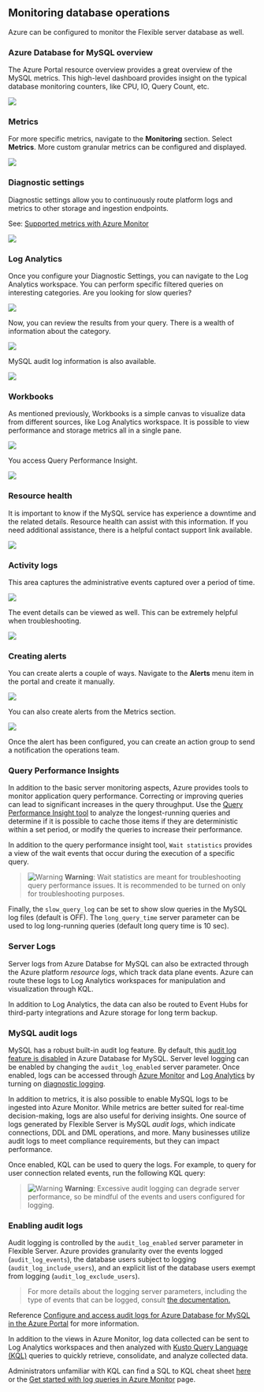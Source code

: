 ## Monitoring database operations

Azure can be configured to monitor the Flexible server database as well.  

### Azure Database for MySQL overview

The Azure Portal resource overview provides a great overview of the MySQL metrics. This high-level dashboard provides insight on the typical database monitoring counters, like CPU, IO, Query Count, etc.

![](media/azure-portal-mysql-overview.png)

### Metrics

For more specific metrics, navigate to the **Monitoring** section. Select **Metrics**. More custom granular metrics can be configured and displayed.

![](media/mysql-azure-portal-metrics.png)

### Diagnostic settings

Diagnostic settings allow you to continuously route platform logs and metrics to other storage and ingestion endpoints.

See: [Supported metrics with Azure Monitor](https://docs.microsoft.com/en-us/azure/azure-monitor/essentials/metrics-supported)

![](media/mysql-diagnostic-settings.png)

### Log Analytics

Once you configure your Diagnostic Settings, you can navigate to the Log Analytics workspace. You can perform specific filtered queries on interesting categories. Are you looking for slow queries?

![](media/azure-diagnostic-query.png)

Now, you can review the results from your query. There is a wealth of information about the category.

![](media/azure-diagnostic-query-result.png)

MySQL audit log information is also available.

![](media/mysql-log-analytics-audit-log-query.png)

### Workbooks

As mentioned previously, Workbooks is a simple canvas to visualize data from different sources, like Log Analytics workspace. It is possible to view performance and storage metrics all in a single pane.

![](media/workbook-example.png)

You access Query Performance Insight.

![](media/query-performance-insight.png)

### Resource health

It is important to know if the MySQL service has experience a downtime and the related details.  Resource health can assist with this information. If you need additional assistance, there is a helpful contact support link available.

![](media/resource-health-example.png)

### Activity logs

This area captures the administrative events captured over a period of time.

![](media/activity-logs-example.png)

The event details can be viewed as well. This can be extremely helpful when troubleshooting.

![](media/activity-log-example-detail.png)

### Creating alerts

You can create alerts a couple of ways.  Navigate to the **Alerts** menu item in the portal and create it manually.

![](media/create-alert.png)

You can also create alerts from the Metrics section.

![](media/configure-alert-example.png)

Once the alert has been configured, you can create an action group to send a notification the operations team.

### Query Performance Insights

In addition to the basic server monitoring aspects, Azure provides tools to monitor application query performance.  Correcting or improving queries can lead to significant increases in the query throughput. Use the [Query Performance Insight tool](https://docs.microsoft.com/azure/mysql/flexible-server/tutorial-query-performance-insights) to analyze the longest-running queries and determine if it is possible to cache those items if they are deterministic within a set period, or modify the queries to increase their performance.

In addition to the query performance insight tool, `Wait statistics` provides a view of the wait events that occur during the execution of a specific query.

>![Warning](media/warning.png "Warning") **Warning**: Wait statistics are meant for troubleshooting query performance issues. It is recommended to be turned on only for troubleshooting purposes.

Finally, the `slow_query_log` can be set to show slow queries in the MySQL log files (default is OFF). The `long_query_time` server parameter can be used to log long-running queries (default long query time is 10 sec).

### Server Logs

Server logs from Azure Databse for MySQL can also be extracted through the Azure platform *resource logs*, which track data plane events. Azure can route these logs to Log Analytics workspaces for manipulation and visualization through KQL.

In addition to Log Analytics, the data can also be routed to Event Hubs for third-party integrations and Azure storage for long term backup.

### MySQL audit logs

MySQL has a robust built-in audit log feature. By default, this [audit log feature is disabled](https://docs.microsoft.com/azure/mysql/flexible-server/concepts-audit-logs) in Azure Database for MySQL.  Server level logging can be enabled by changing the `audit_log_enabled` server parameter. Once enabled, logs can be accessed through [Azure Monitor](https://docs.microsoft.com/azure/azure-monitor/overview) and [Log Analytics](https://docs.microsoft.com/azure/azure-monitor/platform/design-logs-deployment) by turning on [diagnostic logging](https://docs.microsoft.com/azure/mysql/flexible-server/tutorial-configure-audit#set-up-diagnostics).

In addition to metrics, it is also possible to enable MySQL logs to be ingested into Azure Monitor. While metrics are better suited for real-time decision-making, logs are also useful for deriving insights. One source of logs generated by Flexible Server is MySQL *audit logs*, which indicate connections, DDL and DML operations, and more. Many businesses utilize audit logs to meet compliance requirements, but they can impact performance.

Once enabled, KQL can be used to query the logs. For example, to query for user connection related events, run the following KQL query:


>![Warning](media/warning.png "Warning") **Warning**: Excessive audit logging can degrade server performance, so be mindful of the events and users configured for logging.

### Enabling audit logs

Audit logging is controlled by the `audit_log_enabled` server parameter in Flexible Server. Azure provides granularity over the events logged (`audit_log_events`), the database users subject to logging (`audit_log_include_users`), and an explicit list of the database users exempt from logging (`audit_log_exclude_users`).

> For more details about the logging server parameters, including the type of events that can be logged, consult [the documentation.](https://docs.microsoft.com/azure/mysql/flexible-server/concepts-audit-logs)

Reference [Configure and access audit logs for Azure Database for MySQL in the Azure Portal](https://docs.microsoft.com/azure/mysql/howto-configure-audit-logs-portal) for more information.


In addition to the views in Azure Monitor, log data collected can be sent to Log Analytics workspaces and then analyzed with [Kusto Query Language (KQL)](https://docs.microsoft.com/azure/data-explorer/kusto/query/) queries to quickly retrieve, consolidate, and analyze collected data.

Administrators unfamiliar with KQL can find a SQL to KQL cheat sheet [here](https://docs.microsoft.com/azure/data-explorer/kusto/query/sqlcheatsheet) or the [Get started with log queries in Azure Monitor](https://docs.microsoft.com/azure/azure-monitor/log-query/get-started-queries) page.